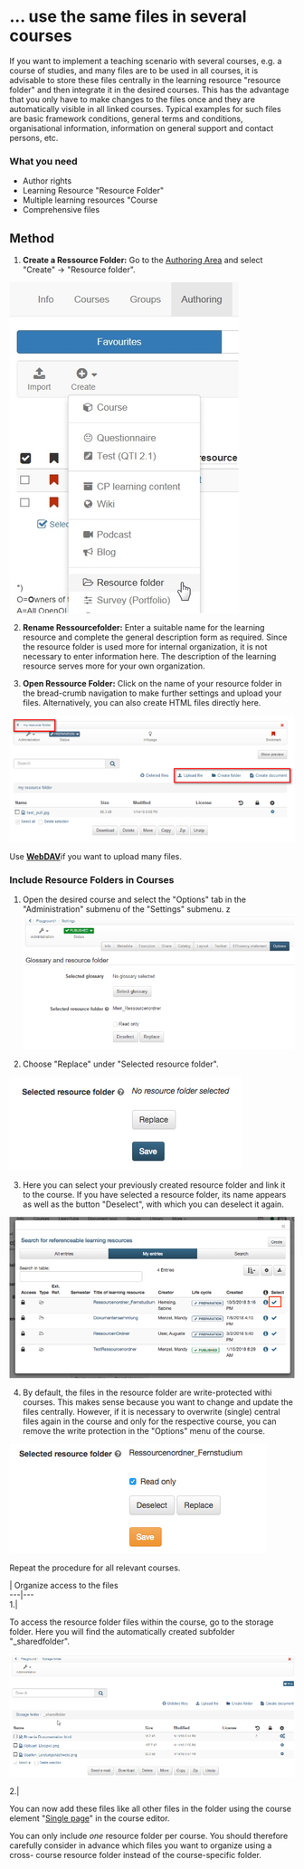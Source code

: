 # ... use the same files in several courses

If you want to implement a teaching scenario with several courses, e.g. a
course of studies, and many files are to be used in all courses, it is
advisable to store these files centrally in the learning resource "resource
folder" and then integrate it in the desired courses. This has the advantage
that you only have to make changes to the files once and they are
automatically visible in all linked courses. Typical examples for such files
are basic framework conditions, general terms and conditions, organisational
information, information on general support and contact persons, etc.

### What you need

* Author rights
* Learning Resource "Resource Folder"
* Multiple learning resources "Course
* Comprehensive files

## Method

1. **Create a Ressource Folder:** Go to the [Authoring Area](../authoring/index.md) and select "Create" -> "Resource folder".

![create Ressourcefolder](assets/resourcefolder_create.jpg)  
  
2. **Rename Ressourcefolder:** Enter a suitable name for the learning resource and complete the general description form as required. Since the resource folder is used more for internal organization, it is not necessary to enter information here. The description of the learning resource serves more for your own organization.  
  
3. **Open Ressource Folder:** Click on the name of your resource folder in the bread-crumb navigation to make further settings and upload your files. Alternatively, you can also create HTML files directly here.

![Ressource Folder](assets/Ressourcenordner.png)

Use [**WebDAV**](../supported_tech/Using_WebDAV.md)if you want to upload many files.  
  
### Include Resource Folders in Courses  

1. Open the desired course and select the "Options" tab in the "Administration"
submenu of the "Settings" submenu.
  z ![](assets/resource_folder_options.png)
  
2. Choose "Replace" under "Selected resource folder".

  ![replace ressource folder](assets/Resource_folder_replace_EN.png)  
  
3. Here you can select your previously created resource folder and link it to the course. If you have selected a resource folder, its name appears as well as the button "Deselect", with which you can deselect it again.  

  ![Ressource-folder](assets/Choose_resource_folder_EN.png)
  
4. By default, the files in the resource folder are write-protected withi courses. This makes sense because you want to change and update the files centrally. However, if it is necessary to overwrite (single) central files
again in the course and only for the respective course, you can remove the
write protection in the "Options" menu of the course.

  ![](assets/Reseoruce_folder_read_only_EN.png)  
  
Repeat the procedure for all relevant courses.

| Organize access to the files  
---|---  
1.|

To access the resource folder files within the course, go to the storage
folder. Here you will find the automatically created subfolder
"_sharedfolder".

![](assets/13_sharedfolder.png)  
  
2.|

You can now add these files like all other files in the folder using the
course element "[Single page](../course_elements/Knowledge_Transfer.md)" in the course editor.  
  
You can only include _one_ resource folder per course. You should therefore
carefully consider in advance which files you want to organize using a cross-
course resource folder instead of the course-specific folder.
